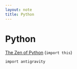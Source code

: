 ```yaml
---
layout: note
title: Python
---
```


# Python

[The Zen of Python](https://www.python.org/dev/peps/pep-0020/) (`import this`)

`import antigravity`